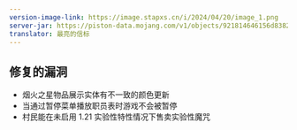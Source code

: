 ```yaml
---
version-image-link: https://image.stapxs.cn/i/2024/04/20/image_1.png
server-jar: https://piston-data.mojang.com/v1/objects/921814646156d838286dc0634a0031f042c6e0d2/server.jar
translator: 最亮的信标
---
```

## 修复的漏洞
* 烟火之星物品展示实体有不一致的颜色更新
* 当通过暂停菜单播放职员表时游戏不会被暂停
* 村民能在未启用 1.21 实验性特性情况下售卖实验性魔咒